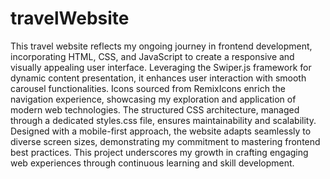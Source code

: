 # travelWebsite

This travel website reflects my ongoing journey in frontend development, incorporating HTML, CSS, and JavaScript to create a responsive and visually appealing user interface. Leveraging the Swiper.js framework for dynamic content presentation, it enhances user interaction with smooth carousel functionalities. Icons sourced from RemixIcons enrich the navigation experience, showcasing my exploration and application of modern web technologies. The structured CSS architecture, managed through a dedicated styles.css file, ensures maintainability and scalability. Designed with a mobile-first approach, the website adapts seamlessly to diverse screen sizes, demonstrating my commitment to mastering frontend best practices. This project underscores my growth in crafting engaging web experiences through continuous learning and skill development.
